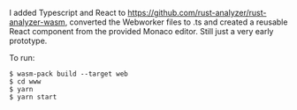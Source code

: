 I added Typescript and React to https://github.com/rust-analyzer/rust-analyzer-wasm, converted the Webworker files to .ts and created a reusable React component from the provided Monaco editor. Still just a very early prototype.

To run:

```shell
$ wasm-pack build --target web
$ cd www
$ yarn
$ yarn start
```
